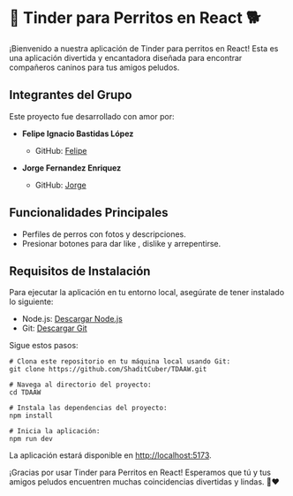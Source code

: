 # 🐶 Tinder para Perritos en React 🐕

¡Bienvenido a nuestra aplicación de Tinder para perritos en React! Esta es una aplicación divertida y encantadora diseñada para encontrar compañeros caninos para tus amigos peludos.

## Integrantes del Grupo

Este proyecto fue desarrollado con amor por:

- **Felipe Ignacio Bastidas López**
  - GitHub: [Felipe](https://github.com/ShaditCuber)

- **Jorge Fernandez Enriquez**
  - GitHub: [Jorge](https://github.com/JorgeFernandezEnriquez)

## Funcionalidades Principales

- Perfiles de perros con fotos y descripciones.
- Presionar botones para dar like , dislike y arrepentirse.

## Requisitos de Instalación

Para ejecutar la aplicación en tu entorno local, asegúrate de tener instalado lo siguiente:

- Node.js: [Descargar Node.js](https://nodejs.org/)
- Git: [Descargar Git](https://git-scm.com/)

Sigue estos pasos:

```shell
# Clona este repositorio en tu máquina local usando Git:
git clone https://github.com/ShaditCuber/TDAAW.git

# Navega al directorio del proyecto:
cd TDAAW

# Instala las dependencias del proyecto:
npm install

# Inicia la aplicación:
npm run dev
```


La aplicación estará disponible en [http://localhost:5173](LOCALHOST).



¡Gracias por usar Tinder para Perritos en React! Esperamos que tú y tus amigos peludos encuentren muchas coincidencias divertidas y lindas. 🐾❤️
